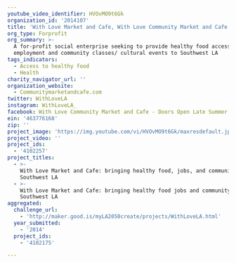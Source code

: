 ```yaml
---
youtube_video_identifier: HVOvMO9t6Gk
organization_id: '2014107'
title: 'With Love Market and Cafe, With Love Community Market and Cafe'
org_type: Forprofit
org_summary: >-
  A for-profit social enterprise seeking to provide healthy food access,
  employment and community classes/ cultural events to Southwest LA
tags_indicators:
  - Access to healthy food
  - Health
charity_navigator_url: ''
organization_website:
  - Communitymarketandcafe.com
twitter: WithLoveLA
instagram: WithLoveLA_
facebook: With Love Community Market and Cafe - Doors Open Late Summer 2014
ein: '463776168'
zip: ''
project_image: 'https://img.youtube.com/vi/HVOvMO9t6Gk/maxresdefault.jpg'
project_video: ''
project_ids:
  - '4102257'
project_titles:
  - >-
    With Love Market and Cafe: bringing healthy food, jobs, and community to
    Southwest LA
  - >-
    With Love Market and Cafe: bringing healthy food jobs and community to
    Southwest LA
aggregated:
  challenge_url:
    - 'http://maker.good.is/myLA2050create/projects/WithLoveLA.html'
  year_submitted:
    - '2014'
  project_ids:
    - '4102175'

---
```

